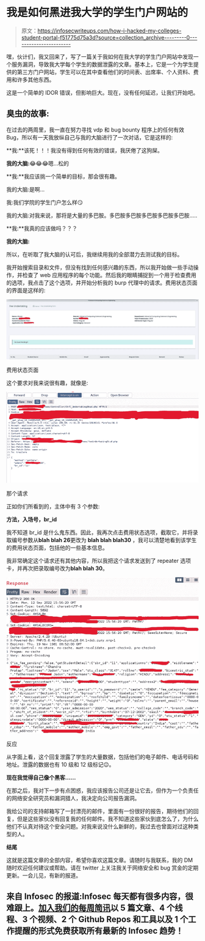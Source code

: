 # 我是如何黑进我大学的学生门户网站的

> 原文：<https://infosecwriteups.com/how-i-hacked-my-colleges-student-portal-f51775d75a3d?source=collection_archive---------0----------------------->

嘿，伙计们，我又回来了，写了一篇关于我如何在我大学的学生门户网站中发现一个服务漏洞，导致我大学每个学生的数据泄露的文章。基本上，它是一个为学生提供的第三方门户网站，学生可以在其中查看他们的时间表、出席率、个人资料、费用和许多其他东西。

这是一个简单的 IDOR 错误，但影响巨大。现在，没有任何延迟，让我们开始吧。

## 臭虫的故事:

在过去的两周里，我一直在努力寻找 vdp 和 bug bounty 程序上的任何有效 Bug，所以有一天我放纵自己与我的大脑进行了一次对话，它是这样的:

**我:**该死！！！我没有得到任何有效的错误，我厌倦了这狗屎。

**我的大脑:**😂😂😂嗯…松的

**我:**我应该挑一个简单的目标，那会很有趣。

我的大脑:是啊…

我:我们学院的学生门户怎么样😏

我的大脑:对我来说，那将是大量的多巴胺。多巴胺多巴胺多巴胺多巴胺多巴胺…..

**我:**我真的应该做吗？？？

**我的大脑:**

所以，在听取了我大脑的认可后，我继续用我的全部潜力去测试我的目标。

我开始搜索目录和文件，但没有找到任何感兴趣的东西，所以我开始做一些手动操作，并检查了 web 应用程序的每个功能。然后我的眼睛捕捉到一个用于检查费用的选项，我点击了这个选项，并开始分析我的 burp 代理中的请求。费用状态页面的界面是这样的:

![](img/04f73bb1a0bd2349886c6aceba6b0fc7.png)

费用状态页面

这个要求对我来说很有趣，就像是:

![](img/e3588ae88ffa86806732c1387f9ceba7.png)

那个请求

正如你们所看到的，主体中有 3 个参数:

**方法，入场号，br_id**

我不知道 br_id 是什么鬼东西。因此，我再次点击费用状态选项，截取它，并将录取编号参数从**blah blah 26**更改为 **blah blah blah30** ，我可以清楚地看到该学生的费用状态页面，包括他的一些基本信息。

我非常确定这个请求还有其他内容，所以我把这个请求发送到了 repeater 选项卡，并再次把录取编号改为**blah blah 30**。

![](img/ace0e3739c31449adbef59803323bf3f.png)

反应

从字面上看，这个回复泄露了学生的大量数据，包括他们的电子邮件、电话号码和地址。泄露的数据也有 10 级和 12 级标记😉。

**现在我觉得自己像个黑客……**

在那之后，我对下一步有点困惑，我应该报告公司还是让它去，但作为一个负责任的网络安全研究员和漏洞猎人，我决定向公司报告漏洞。

我给公司的支持邮箱写了一封漂亮的邮件，里面有一份很好的报告，期待他们的回复，但是这些家伙没有回复我的任何邮件。我不知道这些家伙到底怎么了，为什么他们不认真对待这个安全问题。对我来说没什么新鲜的，我过去也曾面对过这种类型的人。

**结尾**

这就是这篇文章的全部内容，希望你喜欢这篇文章。请随时与我联系，我的 DM 随时欢迎任何建议或帮助。请在 twitter 上关注我关于网络安全和 bug 赏金的定期更新。一会儿见，有新的报道。

## **来自 Infosec 的报道:Infosec 每天都有很多内容，很难跟上。[加入我们的每周简讯](https://weekly.infosecwriteups.com/)以 5 篇文章、4 个线程、3 个视频、2 个 Github Repos 和工具以及 1 个工作提醒的形式免费获取所有最新的 Infosec 趋势！**